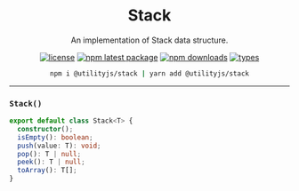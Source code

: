 <div align="center">
  <h1 align="center">
    Stack
  </h1>
</div>

<div align="center">

An implementation of Stack data structure.

[![license](https://img.shields.io/github/license/mimshins/utilityjs?color=212121&style=for-the-badge)](https://github.com/mimshins/utilityjs/blob/main/LICENSE)
[![npm latest package](https://img.shields.io/npm/v/@utilityjs/stack?color=212121&style=for-the-badge)](https://www.npmjs.com/package/@utilityjs/stack)
[![npm downloads](https://img.shields.io/npm/dm/@utilityjs/stack?color=212121&style=for-the-badge)](https://www.npmjs.com/package/@utilityjs/stack)
[![types](https://img.shields.io/npm/types/@utilityjs/stack?color=212121&style=for-the-badge)](https://www.npmjs.com/package/@utilityjs/stack)

```bash
npm i @utilityjs/stack | yarn add @utilityjs/stack
```

</div>

<hr>

### `Stack()`

```ts
export default class Stack<T> {
  constructor();
  isEmpty(): boolean;
  push(value: T): void;
  pop(): T | null;
  peek(): T | null;
  toArray(): T[];
}
```